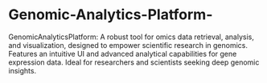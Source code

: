 # Genomic-Analytics-Platform-
GenomicAnalyticsPlatform: A robust tool for omics data retrieval, analysis, and visualization, designed to empower scientific research in genomics. Features an intuitive UI and advanced analytical capabilities for gene expression data. Ideal for researchers and scientists seeking deep genomic insights.
